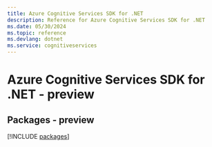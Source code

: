 ```yaml
---
title: Azure Cognitive Services SDK for .NET
description: Reference for Azure Cognitive Services SDK for .NET
ms.date: 05/30/2024
ms.topic: reference
ms.devlang: dotnet
ms.service: cognitiveservices
---
```

# Azure Cognitive Services SDK for .NET - preview
## Packages - preview
[!INCLUDE [packages](cognitive-services-index.md)]